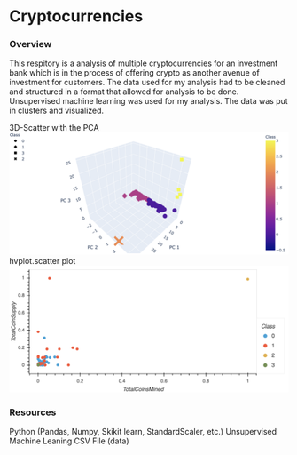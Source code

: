 # Cryptocurrencies
### Overview
This respitory is a analysis of multiple cryptocurrencies for an investment bank which is in the process of offering crypto as another avenue of investment for customers. The data used for my analysis had to be cleaned and structured in a format that allowed for analysis to be done. Unsupervised machine learning was used for my analysis. The data was put in clusters and visualized.

3D-Scatter with the PCA
![3DScatterwiththePCA.png](3DScatterwiththePCA.png)
hvplot.scatter plot
![hvplotscatterplot.png](hvplotscatterplot.png)

### Resources 
Python (Pandas, Numpy, Skikit learn, StandardScaler, etc.)
Unsupervised Machine Leaning
CSV File (data)
